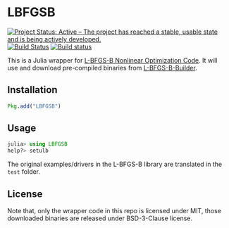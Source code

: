 # LBFGSB

[![Project Status: Active – The project has reached a stable, usable state and is being actively developed.](http://www.repostatus.org/badges/latest/active.svg)](http://www.repostatus.org/#active)
[![Build Status](https://travis-ci.org/Gnimuc/LBFGSB.jl.svg?branch=master)](https://travis-ci.org/Gnimuc/LBFGSB.jl)
[![Build status](https://ci.appveyor.com/api/projects/status/xlub93nifbjnit7a/branch/master?svg=true)](https://ci.appveyor.com/project/Gnimuc/lbfgsb-jl/branch/master)

This is a Julia wrapper for [L-BFGS-B Nonlinear Optimization Code](http://users.iems.northwestern.edu/%7Enocedal/lbfgsb.html).
It will use and download pre-compiled binaries from [L-BFGS-B-Builder](https://github.com/Gnimuc/L-BFGS-B-Builder).

## Installation
```julia
Pkg.add("LBFGSB")
```

## Usage
```julia
julia> using LBFGSB
help?> setulb
```
The original examples/drivers in the L-BFGS-B library are translated in the `test` folder.

## License
Note that, only the wrapper code in this repo is licensed under MIT, those downloaded
binaries are released under BSD-3-Clause license.
